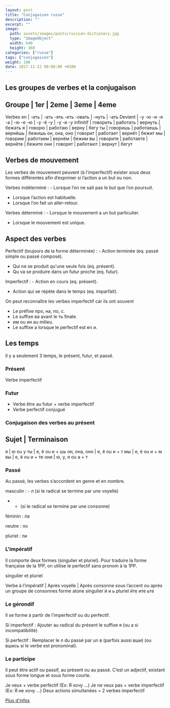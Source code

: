```yaml
---
layout: post
title: "Conjugaison russe"
description: ""
excerpt: ""
image:
  path: assets/images/posts/russian-dictionary.jpg
  type: "ImageObject"
  width: 640
  height: 360
categories: ["russe"]
tags: ["conjugaison"]
weight: 100
date: 2017-11-22 00:00:00 +0100
---
```


## Les groupes de verbes et la conjugaison

Groupe       | 1er       | 2eme      | 3eme     | 4eme
-----------------------------------------------------------
Verbes en    | -ить      | -ать -ять -еть -овать | -нуть | -aть
Devient      | -у -ю -и -я -a | -ю -е -ю | -y -ë -y | -у -и -y
infinitif    | говорить  | работать  | вернуть  | бежать
я            | говорю    | работаю   | вернy    | бегy
ты           | говоришь  | работаeшь | вернëшь  | бежишь
он, она, оно | говорит   | работаeт  | вернëт   | бежит
мы           | говорим   | работаeм  | вернëм   | бежим
вы           | говорите  | работаeте | вернëте  | бежите
они          | говорят   | работают  | вернyт   | бегyт


## Verbes de mouvement

Les verbes de mouvement peuvent (à l’imperfectif) exister sous deux formes différentes afin d’exprimer si l’action a un but ou non.

Verbes indéterminé
: - Lorsque l’on ne sait pas le but que l’on poursuit.
  - Lorsque l’action est habituelle.
  - Lorsque l’on fait un aller-retour.

Verbes déterminé
: - Lorsque le mouvement a un but particulier.
  - Lorsque le mouvement est unique.


## Aspect des verbes

Perfectif (toujours de la forme déterminée)
: - Action terminée (eq. passé simple ou passé composé).
  - Qui ne se produit qu'une seule fois (eq. présent).
  - Qu va se produire dans un futur proche (eq. futur).

Imperfectif
: - Action en cours (eq. présent).
  - Action qui se répète dans le temps (eq. imparfait).

On peut reconnaître les verbes imperfectif car ils ont souvent
- Le préfixe про, на, по, с.
- Le suffixe ва avant le ть finale.
- им ou ин au milieu.
- Le suffixe а lorsque le perfectif est en и.


## Les temps

Il y a seulement 3 temps, le présent, futur, et passé.

### Présent

Verbe imperfectif


### Futur

- Verbe être au futur + verbe imperfectif
- Verbe perfectif conjugué


### Conjugaison des verbes au présent

Sujet        | Terminaison
-------------------------------
я            | ю ou y
ты           | e, ë ou и + шь
он, она, оно | e, ë ou и + т
мы           | e, ë ou и + м
вы           | e, ë ou и + те
они          | ю, y, я ou a + т


### Passé

Au passé, les verbes s’accordent en genre et en nombre.

masculin
: - л (si le radical se termine par une voyelle)
  - - (si le radical se termine par une consonne)

féminin
: ла

neutre
: ло

pluriel
: ли


### L’impératif

Il comporte deux formes (singulier et pluriel). Pour traduire la forme française de la 1PP, on utilise le perfectif sans pronom à la 1PP.

singulier et pluriel

Verbe à l’impératif | Après voyelle | Après consonne
sous l’accent ou
après un groupe
de consonnes
forme atone
singulier
й
и
ь
pluriel
йте
ите
ьте


### Le gérondif

Il se forme à partir de l’imperfectif ou du perfectif.

Si imperfectif
: Ajouter au radical du présent le suffixe я (ou a si incompatibilité)

Si perfectif
: Remplacer le л du passé par un в (parfois aussi вши) (ou вшись si le verbe est pronominal).


### Le participe

Il peut être actif ou passif, au présent ou au passé. C’est un adjectif, existant sous forme longue et sous forme courte.

Je veux + verbe perfectif (Ex: Я хочу …)
Je ne veux pas + verbe imperfectif (Ex: Я не хочу …)
Deux actions simultanées = 2 verbes imperfectif


[Plus d'infos](https://fr.wiktionary.org/wiki/Annexe:Verbes_en_russe)
